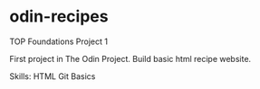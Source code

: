 # odin-recipes

TOP Foundations Project 1

First project in The Odin Project.
Build basic html recipe website.

Skills:
  HTML
  Git Basics